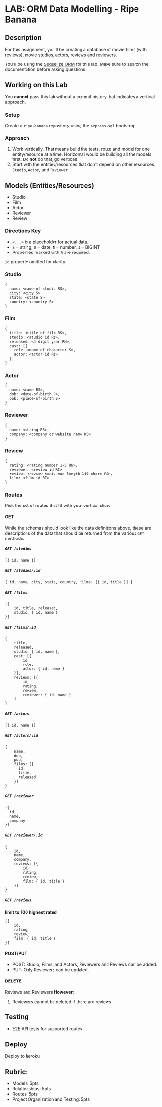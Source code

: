 # LAB: ORM Data Modelling - Ripe Banana

## Description

For this assignment, you'll be creating a database of movie films (with reviews), movie studios, actors, reviews and reviewers.

You'll be using the [Sequelize ORM](https://sequelize.org/master/) for this lab. Make sure to search the documentation before
asking questions.

## Working on this Lab

You **cannot** pass this lab without a commit history that indicates a vertical approach.

### Setup

Create a `ripe-banana` repository using the `express-sql` bootstrap

### Approach

1. Work vertically. That means build the tests, route and model for one entity/resource at a time. Horizontal would be building all the models first. Do **not** do that, go vertical!
1. Start with the entities/resources that don't depend on other resources: `Studio`, `Actor`, and `Reviewer`

## Models (Entities/Resources)

* Studio
* Film
* Actor
* Reviewer
* Review

### Directions Key
* `<...>` is a placeholder for actual data.
* `S` = string, `D` = date, `N` = number, `I` = BIGINT
* Properties marked with `R` are required.

`id` property omitted for clarity.

### Studio

```
{
  name: <name-of-studio RS>,
  city: <city S>
  state: <state S>
  country: <country S>
}
```

### Film

```
{
  title: <title of film RS>,
  studio: <studio id RI>,
  released: <4-digit year RN>,
  cast: [{
    role: <name of character S>,
    actor: <actor id RI>
  }]
}
```

### Actor

```
{
  name: <name RS>,
  dob: <date-of-birth D>,
  pob: <place-of-birth S>
}
```

### Reviewer

```
{
  name: <string RS>,
  company: <company or website name RS>
}
```


### Review

```
{
  rating: <rating number 1-5 RN>,
  reviewer: <review id RI>
  review: <review-text, max-length 140 chars RS>,
  film: <film-id RI>
}
```

### Routes

Pick the set of routes that fit with your vertical slice.

#### GET

While the schemas should look like the data definitions above, these are descriptions of the data that should be returned from the various `GET` methods.

##### `GET /studios`

```
[{ id, name }]
```

##### `GET /studios/:id`

```
{ id, name, city, state, country, films: [{ id, title }] }
```

##### `GET /films`

```
[{
    id, title, released,
    studio: { id, name }
}]
```

##### `GET /films/:id`

```
{
    title,
    released,
    studio: { id, name },
    cast: [{
        id,
        role,
        actor: { id, name }
    }],
    reviews: [{
        id,
        rating,
        review,
        reviewer: { id, name }
    ]
}
```

##### `GET /actors`

```
[{ id, name }]
```

##### `GET /actors/:id`

```
{
    name,
    dob,
    pob,
    films: [{
      id,
      title,
      released
    }]
}
```

##### `GET /reviewer`

```
[{
  id,
  name,
  company
}]
```

##### `GET /reviewer/:id`

```
{
    id,
    name,
    company,
    reviews: [{
        id,
        rating,
        review,
        film: { id, title }
    }]
}
```

##### `GET /reviews`

**limit to 100 highest rated**

```
[{
    id,
    rating,
    review,
    film: { id, title }
}]
```

#### POST/PUT

* POST: Studio, Films, and Actors, Reviewers and Reviews can be added.
* PUT: Only Reviewers can be updated.

#### DELETE

Reviews and Reviewers **However**:
1. Reviewers cannot be deleted if there are reviews

## Testing

* E2E API tests for supported routes

## Deploy

Deploy to heroku

## Rubric:

* Models: 5pts
* Relationships: 5pts
* Routes: 5pts
* Project Organization and Testing: 5pts
